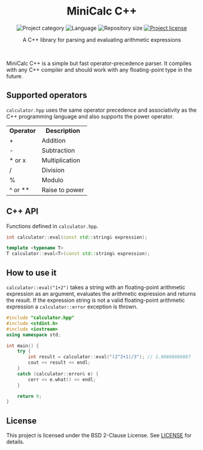 <!-- Project Header -->
<div align="center">
  <h1 class="projectName">MiniCalc C++</h1>

  <p class="projectBadges">
    <img src="https://johng.io/badges/category/App.svg" alt="Project category" title="Project category"/>
    <img src="https://img.shields.io/github/languages/top/jerboa88/calculator.svg" alt="Language" title="Language"/>
    <img src="https://img.shields.io/github/repo-size/jerboa88/calculator.svg" alt="Repository size" title="Repository size"/>
    <a href="LICENSE">
      <img src="https://img.shields.io/github/license/jerboa88/calculator.svg" alt="Project license" title="Project license"/>
    </a>
  </p>
  
  <p class="projectDesc">
    A C++ library for parsing and evaluating arithmetic expressions
  </p>
  
  <br/>
</div>


MiniCalc C++ is a simple but fast operator-precedence parser. It compiles with any C++ compiler and should work with any floating-point type in the future.


## Supported operators
```calculator.hpp``` uses the same operator precedence and associativity
as the C++ programming language and also supports the power operator.

<table>
	<tr align="center">
		<td><b>Operator</b></td>
		<td><b>Description</b></td>
	</tr>
	<tr align="left">
		<td>+</td>
		<td>Addition</td>
	</tr>
	<tr align="left">
		<td>-</td>
		<td>Subtraction</td>
	</tr>
	<tr align="left">
		<td>* or x</td>
		<td>Multiplication</td>
	</tr>
	<tr align="left">
		<td>/</td>
		<td>Division</td>
	</tr>
	<tr align="left">
		<td>%</td>
		<td>Modulo</td>
	</tr>
	<tr align="left">
		<td>^ or **</td>
		<td>Raise to power</td>
	</tr>
</table>


## C++ API
Functions defined in ```calculator.hpp```.
```C++
int calculator::eval(const std::string& expression);

template <typename T>
T calculator::eval<T>(const std::string& expression);
```

## How to use it
```calculator::eval("1+2")``` takes a string with an floating-point arithmetic expression as an argument, evaluates the arithmetic expression and returns
the result. If the expression string is not a valid floating-point arithmetic expression a ```calculator::error``` exception is thrown.

```C++
#include "calculator.hpp"
#include <stdint.h>
#include <iostream>
using namespace std;

int main() {
	try {
		int result = calculator::eval("(2^2+1)/3"); // 1.66666666667
		cout << result << endl;
	}
	catch (calculator::error& e) {
		cerr << e.what() << endl;
	}

	return 0;
}
```


## License
This project is licensed under the BSD 2-Clause License. See [LICENSE](LICENSE) for details.
